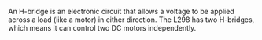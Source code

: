 

An H-bridge is an electronic circuit that allows a voltage to be applied across a load (like a motor) in either direction. The L298 has two H-bridges, which means it can control two DC motors independently.

